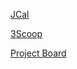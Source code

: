 
[JCal](https://github.com/3Scoop/JCal)

[3Scoop](https://github.com/3Scoop)

[Project Board](https://github.com/3Scoop/JCal/projects)

